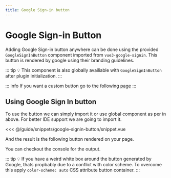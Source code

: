 ```yaml
---
title: Google Sign-in button
---
```


# Google Sign-in Button

Adding Google Sign-in button anywhere can be done using the provided `GoogleSignInButton` component imported from `vue3-google-signin`.
This button is rendered by google using their branding guidelines.

::: tip
:bulb: This component is also globally availiable with `GoogleSignInButton` after plugin initialization.
:::

::: info
If you want a custom button go to the following [page](/guide/creating-custom-buttons.md)
:::


## Using Google Sign In button

To use the button we can simply import it or use global component as per in above. 
For better IDE support we are going to import it.

<<< @/guide/snippets/google-signin-button/snippet.vue

And the result is the following button rendered on your page.

<script setup lang="ts">
// handle success event
const handleLoginSuccess = (response) => {
  console.log("Login successful", response);
  const { credential } = response
  console.log("Access Token", credential);
};

// handle an error event
const handleLoginError = () => {
  console.error("Login failed");
};
</script>

<ClientOnly>
<div class="demo" :style="{ 'color-scheme': 'auto' }">
  <GoogleSignInButton
    @success="handleLoginSuccess"
    @error="handleLoginError"
  ></GoogleSignInButton>
</div>
</ClientOnly>

You can checkout the console for the output.

::: tip
:bulb: If you have a weird white box around the button generated by Google, thats propbably due to a conflict with color scheme.
To overcome this apply `color-scheme: auto` CSS attribute button container.
:::
